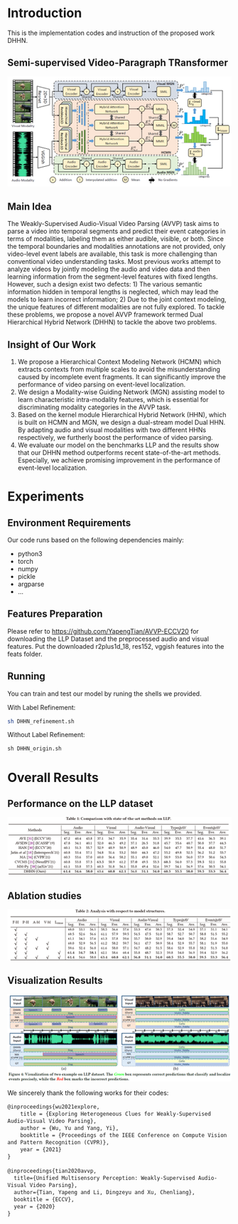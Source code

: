 # Introduction

This is the implementation codes and instruction of the proposed work DHHN.

## Semi-supervised Video-Paragraph TRansformer
![avatar](figures/framework.png)

## Main Idea

The Weakly-Supervised Audio-Visual Video Parsing (AVVP) task aims to parse a video into temporal segments and predict their event categories in terms of modalities, labeling them as either audible, visible, or both. Since the temporal boundaries and modalities annotations are not provided, only video-level event labels are available, this task is more challenging than conventional video understanding tasks. Most previous works attempt to analyze videos by jointly modeling the audio and video data and then learning information from the segment-level features with fixed lengths. However, such a design exist two defects: 1) The various semantic information hidden in temporal lengths is neglected, which may lead the models to learn incorrect information; 2) Due to the joint context modeling, the unique features of different modalities are not fully explored. To tackle these problems, we propose a novel AVVP framework termed Dual Hierarchical Hybrid Network (DHHN) to tackle the above two problems. 

## Insight of Our Work

1. We propose a Hierarchical Context Modeling Network (HCMN) which extracts contexts from multiple scales to avoid the misunderstanding caused by incomplete event fragments. It can significantly improve the performance of video parsing on event-level localization. 
2. We design a Modality-wise Guiding Network (MGN) assisting model to learn characteristic intra-modality features, which is essential for discriminating modality categories in the AVVP task.
3. Based on the kernel module Hierarchical Hybrid Network (HHN), which is built on HCMN and MGN, we design a dual-stream model Dual HHN. By adapting audio and visual modalities with two different HHNs respectively, we furtherly boost the performance of video parsing.
4. We evaluate our model on the benchmarks LLP and the results show that our DHHN method outperforms recent state-of-the-art methods. Especially, we achieve promising improvement in the performance of event-level localization.

# Experiments

## Environment Requirements

Our code runs based on the following dependencies mainly:

- python3
- torch
- numpy
- pickle
- argparse
- ...

## Features Preparation

Please refer to https://github.com/YapengTian/AVVP-ECCV20 for downloading the LLP Dataset and the preprocessed audio and visual features. Put the downloaded r2plus1d_18, res152, vggish features into the feats folder.

## Running

You can train and test our model by runing the shells we provided.

With Label Refinement:
```Bash
sh DHHN_refinement.sh
```

Without Label Refinement:
```Python
sh DHHN_origin.sh
```

# Overall Results

## Performance on the LLP dataset

![avatar](figures/performance.png)

## Ablation studies

![avatar](figures/ablation.png)

## Visualization Results

![avatar](figures/vis.png)


We sincerely thank the following works for their codes:

```ref
@inproceedings{wu2021explore,
    title = {Exploring Heterogeneous Clues for Weakly-Supervised Audio-Visual Video Parsing}, 
    author = {Wu, Yu and Yang, Yi},
    booktitle = {Proceedings of the IEEE Conference on Compute Vision and Pattern Recognition (CVPR)}, 
    year = {2021}
}

@inproceedings{tian2020avvp,
  title={Unified Multisensory Perception: Weakly-Supervised Audio-Visual Video Parsing},
  author={Tian, Yapeng and Li, Dingzeyu and Xu, Chenliang},
  booktitle = {ECCV},
  year = {2020}
}
```
